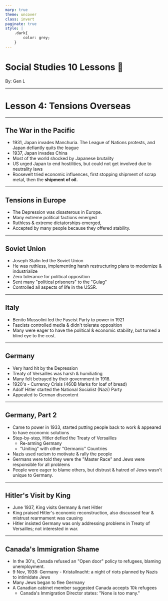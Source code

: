 ```yaml
---
marp: true
theme: uncover
class: invert
paginate: true
style: |
    .dark{
        color: grey;
    }
---
```


# <!--fit-->Social Studies 10 Lessons :book:

<span class="dark">By:</span> Gen L

<!--_footer: In partnership with Hyperion University, 2023-->

---

# Lesson 4: Tensions Overseas

---

## The War in the Pacific

* 1931, Japan invades Manchuria. The League of Nations protests, and Japan defiantly quits the league
* 1937, Japan invades China
* Most of the world shocked by Japanese brutality
* US urged Japan to end hostilities, but could not get involved due to neutrality laws
* Roosevelt tried economic influences, first stopping shipment of scrap metal, then the **shipment of oil.**

---

## Tensions in Europe

* The Depression was disasterous in Europe.
* Many extreme political factions emerged
* Ruthless & extreme dictatorships emerged,
* Accepted by many people because they offered stability.

---

## Soviet Union

* Joseph Stalin led the Soviet Union
* He was ruthless, implementing harsh restructuring plans to modernize & industrialize
* Zero tolerance for political opposition
* Sent many "political prisoners" to the "Gulag"
* Controlled all aspects of life in the USSR.

---

## Italy

* Benito Mussolini led the Fascist Party to power in 1921
* Fascists controlled media & didn't tolerate opposition
* Many were eager to have the political & economic stability, but turned a blind eye to the cost.

---

## Germany

* Very hard hit by the Depression
* Treaty of Versailles was harsh & humiliating
* Many felt betrayed by their government in 1918.
* 1920's - Currency Crisis (460B Marks for loaf of bread)
* Adolf Hitler started the National Socialist (Nazi) Party
* Appealed to German discontent

---

## Germany, Part 2

* Came to power in 1933, started putting people back to work & appeared to have economic solutions
* Step-by-step, Hitler defied the Treaty of Versailles
    * Re-arming Germany
    * "Uniting" with other "Germanic" Countries
* Nazis used racism to motivate & rally the people
* Germans were told they were the "Master Race" and Jews were responsible for all problems
* People were eager to blame others, but distrust & hatred of Jews wasn't unique to Germany.

---

## Hitler's Visit by King

* June 1937, King visits Germany & met Hitler
* King praised Hitler's economic reconstruction, also discussed fear & mistrust rearmament was causing
* Hitler insisted Germany was only addressing problems in Treaty of Versailles; not interested in war.

---

## Canada's Immigration Shame

* In the 30's, Canada refused an "Open door" policy to refugees, blaming unemployment.
* 9 Nov, 1938: Germany - Kristallnacht: a night of riots planned by Nazis to intimidate Jews
* Many Jews began to flee Germany
* A Canadian cabinet member suggested Canada accepts 10k refugees
    * Canada's Immigration Director states: "None is too many."
    